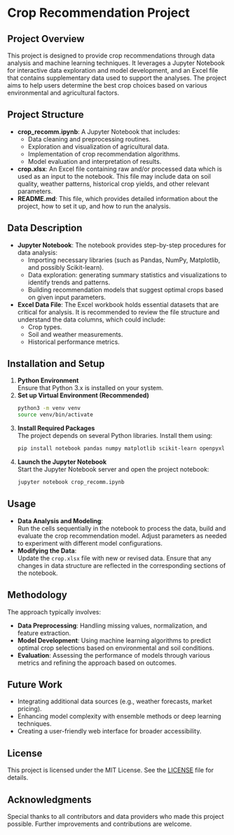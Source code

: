 # Crop Recommendation Project

## Project Overview
This project is designed to provide crop recommendations through data analysis and machine learning techniques. It leverages a Jupyter Notebook for interactive data exploration and model development, and an Excel file that contains supplementary data used to support the analyses. The project aims to help users determine the best crop choices based on various environmental and agricultural factors.

## Project Structure
- **crop_recomm.ipynb**: A Jupyter Notebook that includes:
  - Data cleaning and preprocessing routines.
  - Exploration and visualization of agricultural data.
  - Implementation of crop recommendation algorithms.
  - Model evaluation and interpretation of results.
- **crop.xlsx**: An Excel file containing raw and/or processed data which is used as an input to the notebook. This file may include data on soil quality, weather patterns, historical crop yields, and other relevant parameters.
- **README.md**: This file, which provides detailed information about the project, how to set it up, and how to run the analysis.

## Data Description
- **Jupyter Notebook**: The notebook provides step-by-step procedures for data analysis:
  - Importing necessary libraries (such as Pandas, NumPy, Matplotlib, and possibly Scikit-learn).
  - Data exploration: generating summary statistics and visualizations to identify trends and patterns.
  - Building recommendation models that suggest optimal crops based on given input parameters.
- **Excel Data File**: The Excel workbook holds essential datasets that are critical for analysis. It is recommended to review the file structure and understand the data columns, which could include:
  - Crop types.
  - Soil and weather measurements.
  - Historical performance metrics.

## Installation and Setup
1. **Python Environment**  
   Ensure that Python 3.x is installed on your system.
2. **Set up Virtual Environment (Recommended)**
   ```bash
   python3 -m venv venv
   source venv/bin/activate
   ```
3. **Install Required Packages**  
   The project depends on several Python libraries. Install them using:
   ```bash
   pip install notebook pandas numpy matplotlib scikit-learn openpyxl
   ```
4. **Launch the Jupyter Notebook**  
   Start the Jupyter Notebook server and open the project notebook:
   ```bash
   jupyter notebook crop_recomm.ipynb
   ```

## Usage
- **Data Analysis and Modeling**:  
  Run the cells sequentially in the notebook to process the data, build and evaluate the crop recommendation model. Adjust parameters as needed to experiment with different model configurations.
- **Modifying the Data**:  
  Update the `crop.xlsx` file with new or revised data. Ensure that any changes in data structure are reflected in the corresponding sections of the notebook.

## Methodology
The approach typically involves:
- **Data Preprocessing**: Handling missing values, normalization, and feature extraction.
- **Model Development**: Using machine learning algorithms to predict optimal crop selections based on environmental and soil conditions.
- **Evaluation**: Assessing the performance of models through various metrics and refining the approach based on outcomes.

## Future Work
- Integrating additional data sources (e.g., weather forecasts, market pricing).
- Enhancing model complexity with ensemble methods or deep learning techniques.
- Creating a user-friendly web interface for broader accessibility.

## License
This project is licensed under the MIT License. See the [LICENSE](LICENSE) file for details.

## Acknowledgments
Special thanks to all contributors and data providers who made this project possible. Further improvements and contributions are welcome.
